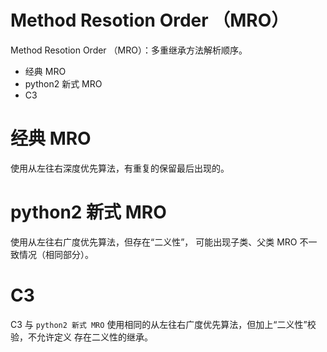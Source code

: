 # Method Resotion Order （MRO）

Method Resotion Order （MRO）：多重继承方法解析顺序。

* 经典 MRO
* python2 新式 MRO
* C3

# 经典 MRO

使用从左往右深度优先算法，有重复的保留最后出现的。

# python2 新式 MRO

使用从左往右广度优先算法，但存在“二义性”， 可能出现子类、父类 MRO 不一致情况（相同部分）。

# C3

C3 与 `python2 新式 MRO` 使用相同的从左往右广度优先算法，但加上“二义性”校验，不允许定义
存在二义性的继承。